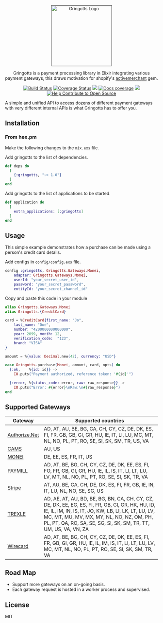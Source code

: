 <p align="center">
  <a href="" target='_blank'>
    <img alt="Gringotts Logo" title="Gringotts Logo" src="https://res.cloudinary.com/ashish173/image/upload/v1513770454/gringotts_logo.png" width="200">
  </a>
</p>

<p align="center">
  Gringotts is a payment processing library in Elixir integrating various payment gateways, this draws motivation for shopify's <a href="https://github.com/activemerchant/active_merchant">activemerchant</a> gem.
</p>
<p align="center">
 <a href="https://travis-ci.org/aviabird/gringotts"><img src="https://travis-ci.org/aviabird/gringotts.svg?branch=master"  alt='Build Status' /></a>  <a href='https://coveralls.io/github/aviabird/gringotts?branch=master'><img src='https://coveralls.io/repos/github/aviabird/gringotts/badge.svg?branch=master' alt='Coverage Status' /></a> <a href=""><img src="https://img.shields.io/hexpm/v/gringotts.svg"/></a> <a href="https://inch-ci.org/github/aviabird/gringotts"><img src="http://inch-ci.org/github/aviabird/gringotts.svg?branch=master" alt="Docs coverage"></img></a> <a href="https://gitter.im/aviabird/gringotts"><img src="https://badges.gitter.im/aviabird/gringotts.svg"/></a>
 <a href="https://www.codetriage.com/aviabird/gringotts"><img src="https://www.codetriage.com/aviabird/gringotts/badges/users.svg" alt='Help Contribute to Open Source' /></a>
</p>

A simple and unified API to access dozens of different payment
gateways with very different internal APIs is what Gringotts has to offer you.

## Installation

### From hex.pm

Make the following changes to the `mix.exs` file.

Add gringotts to the list of dependencies.
```elixir
def deps do
  [
    {:gringotts, "~> 1.0"}
  ]
end
```

Add gringotts to the list of applications to be started.
```elixir
def application do
  [
    extra_applications: [:gringotts]
  ]
end
```

## Usage

This simple example demonstrates how a purchase can be made using a person's credit card details.

Add configs in `config/config.exs` file.

```elixir
config :gringotts, Gringotts.Gateways.Monei,
    adapter: Gringotts.Gateways.Monei,
    userId: "your_secret_user_id",
    password: "your_secret_password",
    entityId: "your_secret_channel_id"
```

Copy and paste this code in your module

```elixir
alias Gringotts.Gateways.Monei
alias Gringotts.{CreditCard}

card = %CreditCard{first_name: "Jo",
    last_name: "Doe",
    number: "4200000000000000",
    year: 2099, month: 12,
    verification_code:  "123",
    brand: "VISA"
}

amount = %{value: Decimal.new(42), currency: "USD"}

case Gringotts.purchase(Monei, amount, card, opts) do
  {:ok,    %{id: id}} ->
    IO.puts("Payment authorized, reference token: '#{id}'")

  {:error, %{status_code: error, raw: raw_response}} ->
    IO.puts("Error: #{error}\nRaw:\n#{raw_response}")
end
```

## Supported Gateways

| Gateway               | Supported countries                                                                                                                                                                                                                                                        |
| ------                | -----                                                                                                                                                                                                                                                                      |
| [Authorize.Net][anet] | AD, AT, AU, BE, BG, CA, CH, CY, CZ, DE, DK, ES, FI, FR, GB, GB, GI, GR, HU, IE, IT, LI, LU, MC, MT, NL, NO, PL, PT, RO, SE, SI, SK, SM, TR, US, VA                                                                                                                         |
| [CAMS][cams]          | AU, US                                                                                                                                                                                                                                                                     |
| [MONEI][anet]         | DE, EE, ES, FR, IT, US                                                                                                                                                                                                                                                     |
| [PAYMILL][paymill]    | AD, AT, BE, BG, CH, CY, CZ, DE, DK, EE, ES, FI, FO, FR, GB, GI, GR, HU, IE, IL, IS, IT, LI, LT, LU, LV, MT, NL, NO, PL, PT, RO, SE, SI, SK, TR, VA                                                                                                                         |
| [Stripe][stripe]      | AT, AU, BE, CA, CH, DE, DK, ES, FI, FR, GB, IE, IN, IT, LU, NL, NO, SE, SG, US                                                                                                                                                                                             |
| [TREXLE][trexle]      | AD, AE, AT, AU, BD, BE, BG, BN, CA, CH, CY, CZ, DE, DK, EE, EG, ES, FI, FR, GB, GI, GR, HK, HU, ID, IE, IL, IM, IN, IS, IT, JO, KW, LB, LI, LK, LT, LU, LV, MC, MT, MU, MV, MX, MY, NL, NO, NZ, OM, PH, PL, PT, QA, RO, SA, SE, SG, SI, SK, SM, TR, TT, UM, US, VA, VN, ZA |
| [Wirecard][wirecard]  | AD, AT, BE, BG, CH, CY, CZ, DE, DK, EE, ES, FI, FR, GB, GI, GR, HU, IE, IL, IM, IS, IT, LI, LT, LU, LV, MC, MT, NL, NO, PL, PT, RO, SE, SI, SK, SM, TR, VA                                                                                                                 |

[anet]: http://www.authorize.net/
[cams]: https://www.centralams.com/
[monei]: http://www.monei.net/
[paymill]: https://www.paymill.com
[stripe]: https://www.stripe.com/
[trexle]: https://www.trexle.com/
[wirecard]: http://www.wirecard.com

## Road Map

- Support more gateways on an on-going basis.
- Each gateway request is hosted in a worker process and supervised.

## License

MIT
